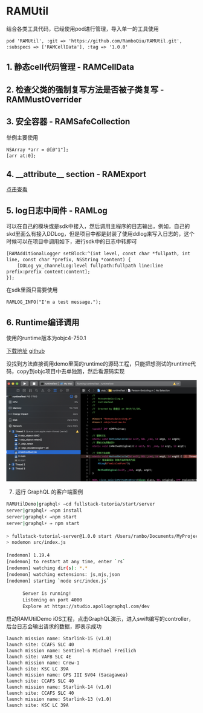 # RAMUtil
结合各类工具代码，已经使用pod进行管理，导入单一的工具使用

```
pod 'RAMUtil', :git => 'https://github.com/RamboQiu/RAMUtil.git', :subspecs => ['RAMCellData'], :tag => '1.0.0'
```

## 1. 静态cell代码管理 - RAMCellData

## 2. 检查父类的强制复写方法是否被子类复写 - RAMMustOverrider

## 3. 安全容器 - RAMSafeCollection
举例主要使用
```
NSArray *arr = @[@"1"];
[arr at:0];
```
## 4. \_\_attribute\_\_ section - RAMExport
[点击查看](https://github.com/RamboQiu/RAMUtil/blob/dev/RAMUtil/RAMExport/README.md)

## 5. log日志中间件 - RAMLog
可以在自己的模块或是sdk中接入，然后调用主程序的日志输出，例如，自己的skd里面么有接入DDLog，但是项目中都是封装了使用ddlog来写入日志的，这个时候可以在项目中调用如下，进行sdk中的日志中转即可

```
[RAMAdditionalLogger setBlock:^(int level, const char *fullpath, int line, const char *prefix, NSString *content) {
	[DDLog yx_channelLog:level fullpath:fullpath line:line prefix:prefix content:content];
}];
```

在sdk里面只需要使用

```
RAMLOG_INFO("I'm a test message.");
```

## 6. Runtime编译调用

使用的runtime版本为objc4-750.1

[下载地址](https://opensource.apple.com/release/macos-10145.html) [github](https://github.com/acBool/RuntimeSourceCode)

没找到方法直接调用demo里面的runtime的源码工程，只能把想测试的runtime代码，copy到objc项目中去单独跑，然后看源码实现

![image-20191128173217662](https://github.com/RamboQiu/RAMUtil/blob/master/RAMUtilDemo/RAMUtilDemo/RAMTestUI/RAMRuntime/debug.png?raw=true)



7. 运行 GraphQL 的客户端案例

```bash
RAMUtilDemo|graphql⚡ ⇒cd fullstack-tutoria/start/server
server|graphql⚡ ⇒npm install
server|graphql⚡ ⇒npm start
server|graphql⚡ ⇒ npm start

> fullstack-tutorial-server@1.0.0 start /Users/rambo/Documents/MyProject/MyGit/RAMUtil/RAMUtilDemo/fullstack-tutoria/start/server
> nodemon src/index.js

[nodemon] 1.19.4
[nodemon] to restart at any time, enter `rs`
[nodemon] watching dir(s): *.*
[nodemon] watching extensions: js,mjs,json
[nodemon] starting `node src/index.js`

      Server is running!
      Listening on port 4000
      Explore at https://studio.apollographql.com/dev
```

启动RAMUtilDemo iOS工程，点击GraphQL演示，进入swift编写的controller，后台日志会输出请求的数据，即表示成功

```
launch mission name: Starlink-15 (v1.0)
launch site: CCAFS SLC 40
launch mission name: Sentinel-6 Michael Freilich
launch site: VAFB SLC 4E
launch mission name: Crew-1
launch site: KSC LC 39A
launch mission name: GPS III SV04 (Sacagawea)
launch site: CCAFS SLC 40
launch mission name: Starlink-14 (v1.0)
launch site: CCAFS SLC 40
launch mission name: Starlink-13 (v1.0)
launch site: KSC LC 39A
```



